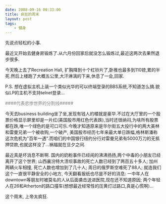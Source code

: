 ```yaml
---
date: 2008-09-16 00:33:00
title: 疯狂的周末
layout: post
tags:
    - 健身
---
```

先说点轻松的小事.

最近又开始去健身房锻炼了.从六月份回家后就没怎么锻炼过,最近这两次去果然退步很多.

今天晚上去了Recreation Hall, 扩胸降到十个杠铃片了,卧推也最多到110镑,累的半死.然后上楼跑了大概五公里,大汗淋漓的下来,休息了一会,回家.

P.S. 想在虚拟主机上装一个类似光华的可以终端登录的BBS系统,不知道怎么搞.貌似LP的主机不支持telnet登录...

<span style="color:#808080;">####代表悲惨世界的分割线#####</span>

今天去business building坐了坐,发现有钱人的楼就是豪华.不过在大厅里的一个股票价格显示屏里却是一片红(美国股市用红色代表跌),当时还很纳闷,为啥所有股票都在跌,唯一个绿色的是可口可乐.今晚才知道原来是华尔街五大投行中的两大美林和雷曼兄弟一个被收购,一个破产, 美国股市经历七年来最大单日跌幅,格林斯潘称这次危机为"百年一遇".而咱们的中国银行纽约分行对雷曼兄弟有5000万刀的无抵押贷款,也就这样没了...祸福就在旦夕之间.

最近真是坏消息不断啊. 国内的奶粉事件已经闹的沸沸扬扬,两个中毒的小朋友已经离开了这个世界; 山西襄汾特大溃坝事故的死亡人数已经到了两百五十多人; 加州两辆火车相撞, 死亡人数也增加到了几十人; 周日的俄罗斯空难死了88人; 就连我们这个一直很平静安全的小地方, 今天翻看报纸也尽是不好的消息: 一中年人在downtown等朋友时被莫名的人从后面袭击送进医院,现在还不知道原因; 两个年轻人在26和Atherton的路口撞车(想想最近经常性的压黄灯过路口,真是心慌啊)...

这个周末, 上帝太疯狂.
